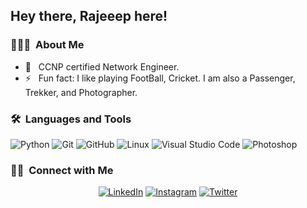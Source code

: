 
## Hey there, Rajeeep here!

### 👨🏻‍💻 &nbsp;About Me 
 

- 🤔 &nbsp; CCNP certified Network Engineer. 
- ⚡️ &nbsp; Fun fact: I like playing FootBall, Cricket. I am also a Passenger, Trekker, and Photographer.

  
### 🛠 &nbsp;Languages and Tools

  ![Python](https://img.shields.io/badge/-Python-333333?style=flat&logo=python)
  ![Git](https://img.shields.io/badge/-Git-333333?style=flat&logo=git)
  ![GitHub](https://img.shields.io/badge/-GitHub-333333?style=flat&logo=github)
  ![Linux](https://img.shields.io/badge/-Linux-003366?style=flat&logo=linux)
  ![Visual Studio Code](https://img.shields.io/badge/-Visual%20Studio%20Code-333333?style=flat&logo=visual-studio-code&logoColor=007ACC)
  ![Photoshop](https://img.shields.io/badge/-Photoshop-333333?style=flat&logo=adobe-photoshop)    

### 🤝🏻 &nbsp;Connect with Me 

<p align="center">
<a href="https://www.linkedin.com/in/parmarrajdeep/"><img alt="LinkedIn" src="https://img.shields.io/badge/linkedin-parmarrajdeep-blue"></a>
<a href="https://www.instagram.com/rajdeepp12//"><img alt="Instagram" src="https://img.shields.io/badge/instagram-rajdeepp12-red"></a>
<a href="https://twitter.com/rajchamat"><img alt="Twitter" src="https://img.shields.io/badge/twitter-rajchamat-blue"></a>
</p>


